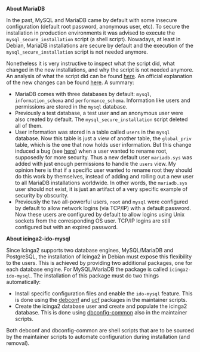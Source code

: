 **About MariaDB**

In the past, MySQL and MariaDB came by default with some insecure configuration (default root password, anonymous user, etc). To secure the installation in production environments it was advised to execute the `mysql_secure_installation` script (a shell script). Nowadays, at least in Debian, MariaDB installations are secure by default and the execution of the `mysql_secure_installation` script is not needed anymore.

Nonetheless it is very instructive to inspect what the script did, what changed in the new installations, and why the script is not needed anymore. An analysis of what the script did can be found [here](https://bertvv.github.io/notes-to-self/2015/11/16/automating-mysql_secure_installation/). An official explanation of the new changes can be found [here](https://mariadb.com/kb/en/authentication-from-mariadb-104/). A summary:

- MariaDB comes with three databases by default: `mysql`, `information_schema` and `performance_schema`. Information like users and permissions are stored in the `mysql` database.
- Previously a test database, a test user and an anonymous user were also created by default. The `mysql_secure_installation` script deleted all of them.
- User information was stored in a table called `users` in the `mysql` database. Now this table is just a view of another table, the `global_priv` table, which is the one that now holds user information. But this change induced a bug (see [here](https://jira.mariadb.org/browse/MDEV-19650)) when a user wanted to rename root, supposedly for more security. Thus a new default user `mariadb.sys` was added with just enough permissions to handle the `users` view. My opinion here is that if a specific user wanted to rename root they should do this work by themselves, instead of adding and rolling out a new user to all MariaDB installations worldwide. In other words, the `mariadb.sys` user should not exist, it is just an artifact of a very specific example of security by obscurity.
- Previously the two all-powerful users, `root` and `mysql` were configured by default to allow network logins (via TCP/IP) with a default password. Now these users are configured by default to allow logins using Unix sockets from the corresponding OS user. TCP/IP logins are still configured but with an expired password.

**About icinga2-ido-mysql**

Since Icinga2 supports two database engines, MySQL/MariaDB and PostgreSQL, the installation of Icinga2 in Debian must expose this flexibility to the users. This is achieved by providing two additional packages, one for each database  engine. For MySQL/MariaDB the package is called `icinga2-ido-mysql`. The installation of this package must do two things automatically:

- Install specific configuration files and enable the `ido-mysql` feature. This is done using the [debconf](https://packages.debian.org/stable/debconf) and [ucf](https://packages.debian.org/stable/ucf) packages in the maintainer scripts.
- Create the icinga2 database user and create and populate the icinga2 database. This is done using [dbconfig-common](https://packages.debian.org/stable/dbconfig-common) also in the maintainer scripts.

Both debconf and dbconfig-common are shell scripts that are to be sourced by the maintainer scripts to automate configuration during installation (and removal).